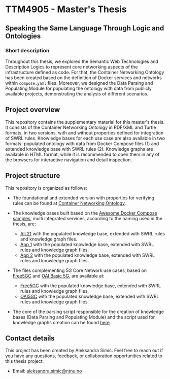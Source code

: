 # TTM4905 - Master's Thesis

## Speaking the Same Language Through Logic and Ontologies

### Short description
Throughout this thesis, we explored the Semantic Web Technologies and Description Logics to represent core networking aspects of the infrastructure defined as code. 
For that, the Container Networking Ontology has been created based on the definition of Docker services and networks within `compose.yaml` files. 
Moreover, we designed the Data Parsing and Populating Module for populating the ontology with data from publicly available projects, demonstrating the analysis of different scenarios.

## Project overview
This repository contains the supplementary material for this master's thesis. 
It consists of the Container Networking Ontology in RDF/XML and Turtle formats, in two versions, with and without properties defined for integration of SWRL rules.
Knowledge bases for each use case are also available in two formats: populated ontology with data from Docker Compose files (1) and extended knowledge base with SWRL rules (2). 
Knowledge graphs are available in HTML format, while it is recommended to open them in any of the browsers for interactive navigation and detail inspection. 


## Project structure
This repository is organized as follows:

- The foundational and extended version with properties for verifying rules can be found at [Container Networking Ontology](Container-Networking-Ontology/). 

- The knowledge bases built based on the [Awesome Docker Compose samples](https://github.com/docker/awesome-compose), multi integrated services, according to the naming used in the thesis, are:
    - [All 21](All-21-KB/) with the populated knowledge base, extended with SWRL rules and knowledge graph files. 
    - [App 1](App-1-KB/) with the populated knowledge base, extended with SWRL rules and knowledge graph files.
    - [App 2](App-2-KB/) with the populated knowledge base, extended with SWRL rules and knowledge graph files.
- The files complementing 5G Core Network use cases, based on [Free5GC](https://github.com/free5gc/free5gc-compose/blob/d04baa57a6e4c9a2c4af8a223bad984299d100b7/docker-compose.yaml) and [OAI Basic 5G](https://gitlab.eurecom.fr/oai/cn5g/oai-cn5g-fed/-/blob/94ecfac7476114f730e1b555779a20b3e78d77f0/docker-compose/docker-compose-basic-nrf.yaml), are available at:
    - [Free5GC](Free5GC-KB/) with the populated knowledge base, extended with SWRL rules and knowledge graph files.
    - [OAI5GC](OAI5GC-KB/) with the populated knowledge base, extended with SWRL rules and knowledge graph files.

- The core of the parsing script responsible for the creation of knowledge bases (Data Parsing and Populating Module) and the script used for knowledge graphs creation can be found [here](Scripts/). 


## Contact details 

This project has been created by Aleksandra Simić.
Feel free to reach out if you have any questions, feedback, or collaboration opportunities related to this thesis project:

- Email: aleksandra.simic@ntnu.no